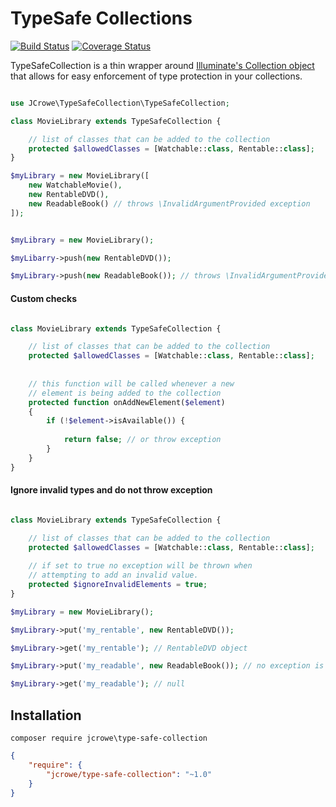 TypeSafe Collections
===================

[![Build Status](https://travis-ci.org/jcrowe206/type-safe-collection.svg?branch=master)](https://travis-ci.org/jcrowe206/type-safe-collection) [![Coverage Status](https://coveralls.io/repos/jcrowe206/type-safe-collection/badge.svg?branch=master&service=github)](https://coveralls.io/github/jcrowe206/type-safe-collection?branch=master)


TypeSafeCollection is a thin wrapper around [Illuminate's Collection object](https://github.com/illuminate/support/blob/master/Collection.php) that allows for easy enforcement of type protection in your collections.  
                               
```php

use JCrowe\TypeSafeCollection\TypeSafeCollection;

class MovieLibrary extends TypeSafeCollection {

    // list of classes that can be added to the collection
    protected $allowedClasses = [Watchable::class, Rentable::class];
}

$myLibrary = new MovieLibrary([
    new WatchableMovie(),
    new RentableDVD(),
    new ReadableBook() // throws \InvalidArgumentProvided exception
]);


$myLibrary = new MovieLibrary();

$myLibarry->push(new RentableDVD());

$myLibrary->push(new ReadableBook()); // throws \InvalidArgumentProvided exception 

```

#### Custom checks

```php

class MovieLibrary extends TypeSafeCollection {

    // list of classes that can be added to the collection
    protected $allowedClasses = [Watchable::class, Rentable::class];
    
    
    // this function will be called whenever a new  
    // element is being added to the collection
    protected function onAddNewElement($element) 
    {
        if (!$element->isAvailable()) {
            
            return false; // or throw exception
        }
    }
}

```

#### Ignore invalid types and do not throw exception

```php

class MovieLibrary extends TypeSafeCollection {

    // list of classes that can be added to the collection
    protected $allowedClasses = [Watchable::class, Rentable::class];
    
    // if set to true no exception will be thrown when
    // attempting to add an invalid value.
    protected $ignoreInvalidElements = true;
}

$myLibrary = new MovieLibrary();

$myLibrary->put('my_rentable', new RentableDVD());

$myLibrary->get('my_rentable'); // RentableDVD object

$myLibrary->put('my_readable', new ReadableBook()); // no exception is thrown

$myLibrary->get('my_readable'); // null

```

## Installation

```
composer require jcrowe\type-safe-collection
```

```json
{
    "require": {
        "jcrowe/type-safe-collection": "~1.0"
    }
}
```
